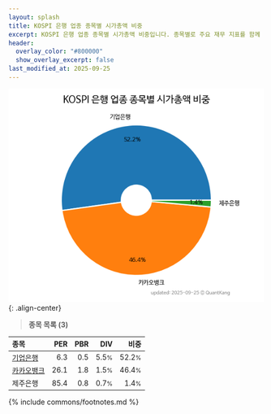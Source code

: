 ```yaml
---
layout: splash
title: KOSPI 은행 업종 종목별 시가총액 비중
excerpt: KOSPI 은행 업종 종목별 시가총액 비중입니다. 종목별로 주요 재무 지표를 함께 표시합니다.
header:
  overlay_color: "#800000"
  show_overlay_excerpt: false
last_modified_at: 2025-09-25
---
```



![KOSPI 은행 업종 종목별 시가총액 비중](/stats/sector/images/kospi_업종_은행_종목.png){: .align-center}


> **종목 목록 (3)**<a id="list"></a>

| **종목** | **PER** | **PBR** | **DIV** | **비중** |
| :------- | ------: | ------: | ------: | -------: |
| [기업은행](/024110/) | 6.3 | 0.5 | 5.5<small>%</small> | 52.2<small>%</small> |
| [카카오뱅크](/323410/) | 26.1 | 1.8 | 1.5<small>%</small> | 46.4<small>%</small> |
| 제주은행 | 85.4 | 0.8 | 0.7<small>%</small> | 1.4<small>%</small> |

{% include commons/footnotes.md %}